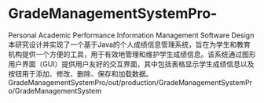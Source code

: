 # GradeManagementSystemPro-
Personal Academic Performance Information Management Software Design  本研究设计并实现了一个基于Java的个人成绩信息管理系统，旨在为学生和教育机构提供一个方便的工具，用于有效地管理和维护学生成绩信息。该系统通过图形用户界面（GUI）提供用户友好的交互界面，其中包括表格显示学生成绩信息以及按钮用于添加、修改、删除、保存和加载数据。
GradeManagementSystemPro/out/production/GradeManagementSystemPro/GradeManagementSystem
